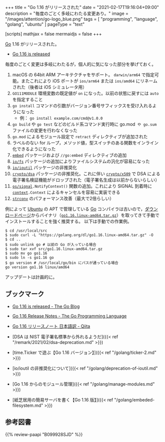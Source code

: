 +++
title = "Go 1.16 がリリースされた"
date =  "2021-02-17T19:16:04+09:00"
description = "毎度のごとく多岐にわたる変更あり。"
image = "/images/attention/go-logo_blue.png"
tags  = [ "programming", "language", "golang", "ubuntu" ]
pageType = "text"

[scripts]
  mathjax = false
  mermaidjs = false
+++

[Go] 1.16 がリリースされた。

- [Go 1.16 is released](https://groups.google.com/g/golang-announce/c/q-exD-8mG3w)

毎度のごとく変更は多岐にわたるが，個人的に気になった部分を挙げておく。

1. macOS の 64bit ARM アーキテクチャをサポート。 `darwin/arm64` で指定可能。またこれにより iOS ポートが `ios/arm64` または `ios/amd64` にリネームされた（後者は iOS シミュレータ用）
1. `GO111MODULE` 環境変数の既定値が `on` になった。以前の状態に戻すには `auto` を指定すること
1. `go install` コマンドの引数がバージョン番号サフィックスを受け入れるようになった
    - 例： `go install example.com/cmd@v1.0.0`
1. `go build` や `go test` などのビルド系コマンド実行時に go.mod` や go.sum` ファイルの変更を行わなくなった
1. `go.mod` によるモジュール設定で `retract` ディレクティブが追加された
1. ラベルのない for ループ，メソッド値，型スイッチのある関数をインライン化できるようになった
1. [`embed`] パッケージおよび `//go:embed`  ディレクティブの追加
1. [`io/fs`] パッケージの追加によりファイルシステムの汎化が容易になった
1. [`io/ioutil`] パッケージの非推奨化
1. [`crypto/dsa`] パッケージの非推奨化。これに伴い [`crypto/x509`] で DSA による電子署名検証機能がドロップされた（電子署名生成は以前からないらしい）
1. [`os/signal`]`.NotifyContext()` 関数の追加。これにより SIGNAL 到着時に [`context`]`.Context` によるキャンセルを容易に実装できる
1. [`strconv`] のパフォーマンス改善（最大で2倍らしい）

例によって [Ubuntu] の APT で管理している [Go] コンパイラは古いので，[ダウンロードページ](https://golang.org/dl/ "Downloads - The Go Programming Language")からバイナリ（[`go1.16.linux-amd64.tar.gz`](https://golang.org/dl/go1.16.linux-amd64.tar.gz)）を取ってきて手動でインストールすることを強く推奨する。
以下は手動での作業例。

```text
$ cd /usr/local/src
$ sudo curl -L "https://golang.org/dl/go1.16.linux-amd64.tar.gz" -O
$ cd ..
$ sudo unlink go # 以前の Go が入っている場合
$ sudo tar xvf src/go1.16.linux-amd64.tar.gz
$ sudo mv go go1.16
$ sudo ln -s go1.16 go
$ go version # /usr/local/go/bin にパスが通っている場合
go version go1.16 linux/amd64
```

アップデートは計画的に。

## ブックマーク

- [Go 1.16 is released - The Go Blog](https://blog.golang.org/go1.16)
- [Go 1.16 Release Notes - The Go Programming Language](https://golang.org/doc/go1.16)
- [Go 1.16 リリースノート 日本語訳  - Qiita](https://qiita.com/c-yan/items/f6f504d5e1c1caceace4)

- [DSA は NIST 電子署名標準から外れるようだ]({{< ref "/remark/2021/02/dsa-deprecation.md" >}})
- [time.Ticker で遊ぶ【Go 1.16 バージョン】]({{< ref "/golang/ticker-2.md" >}})
- [io/ioutil の非推奨化について]({{< ref "/golang/deprecation-of-ioutil.md" >}})
- [Go 1.16 からのモジュール管理]({{< ref "/golang/manage-modules.md" >}})
- [紙芝居用の簡易サーバを書く【Go 1.16 版】]({{< ref "/golang/embeded-filesystem.md" >}})

[Go]: https://go.dev/
[Ubuntu]: https://www.ubuntu.com/ "The leading operating system for PCs, IoT devices, servers and the cloud | Ubuntu"
[`embed`]: https://golang.org/pkg/embed/ "embed - The Go Programming Language"
[`io/fs`]: https://golang.org/pkg/io/fs/ "fs - The Go Programming Language"
[`io/ioutil`]: https://golang.org/pkg/io/ioutil/ "ioutil - The Go Programming Language"
[`crypto/dsa`]: https://golang.org/pkg/crypto/dsa/ "dsa - The Go Programming Language"
[`crypto/x509`]: https://golang.org/pkg/crypto/x509/ "x509 - The Go Programming Language"
[`os/signal`]: https://golang.org/pkg/os/signal/ "signal - The Go Programming Language"
[`context`]: https://golang.org/pkg/context/ "context - The Go Programming Language"
[`strconv`]: https://golang.org/pkg/strconv/ "strconv - The Go Programming Language"

## 参考図書

{{% review-paapi "B099928SJD" %}} <!-- プログラミング言語Go -->
